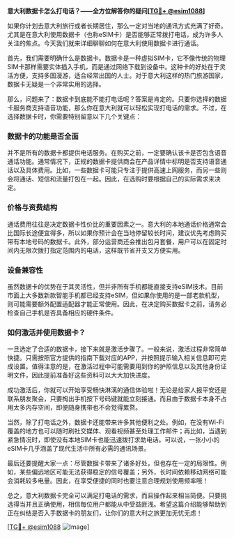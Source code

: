 **意大利数据卡怎么打电话？——全方位解答你的疑问[[TG💪+ @esim1088](https://t.me/s/esim1088)]**

如果你计划去意大利旅行或者长期居住，那么一定对当地的通讯方式充满了好奇。尤其是在意大利使用数据卡（也称eSIM卡）是否能够正常拨打电话，成为许多人关注的焦点。今天我们就来详细聊聊如何在意大利使用数据卡进行通话。

首先，我们需要明确什么是数据卡。数据卡是一种虚拟SIM卡，它不像传统的物理SIM卡那样需要实体插入手机，而是通过网络下载到设备中。这种卡的好处在于灵活方便，支持多国漫游，适合经常出国的人士。对于意大利这样的热门旅游国家，数据卡无疑是一个非常实用的选择。

那么，问题来了：数据卡到底能不能打电话呢？答案是肯定的。只要你选择的数据卡服务商支持语音功能，那么你在意大利就可以轻松实现打电话的需求。不过，在选择数据卡时，你需要特别留意以下几个关键点：

### 数据卡的功能是否全面

并不是所有的数据卡都提供电话服务。在购买之前，一定要确认该卡是否包含语音通话功能。通常情况下，正规的数据卡提供商会在产品详情中标明是否支持语音通话以及具体费用。比如，一些数据卡可能只专注于提供高速上网服务，而另一些则会将通话、短信和流量打包在一起。因此，在选购时要根据自己的实际需求来决定。

### 价格与资费结构

通话费用往往是决定数据卡性价比的重要因素之一。意大利的本地通话价格通常会比国际长途便宜得多，所以如果你预计会在当地停留较长时间，建议优先考虑购买带有本地号码的数据卡。此外，部分运营商还会推出包月套餐，用户可以在固定时间内无限次拨打指定范围内的电话，这样既节省开支又方便实用。

### 设备兼容性

虽然数据卡的优势在于其灵活性，但并非所有手机都能直接支持eSIM技术。目前市面上大多数新款智能手机都已经支持eSIM，但如果你使用的是一部老款机型，则可能需要额外配置适配器才能正常使用。因此，在决定购买数据卡之前，请务必检查自己手机是否具备相应的硬件条件。

### 如何激活并使用数据卡？

一旦选定了合适的数据卡，接下来就是激活步骤了。一般来说，激活过程非常简单快捷。只需按照官方提供的指南下载对应的APP，并按照提示输入相关信息即可完成设置。值得注意的是，在激活过程中可能需要用到你的护照信息以及其他身份证明文件，因此提前准备好这些资料可以大大加快进度。

成功激活后，你就可以开始享受畅快淋漓的通信体验啦！无论是给家人报平安还是联系朋友聚会，只要掏出手机按下号码键就能立刻接通。而且由于数据卡本身不占用太多内存空间，即便随身携带也不会觉得累赘。

当然，除了打电话之外，数据卡还能带来许多其他便利之处。例如，在没有Wi-Fi覆盖的地方也可以随时刷社交媒体、观看视频甚至处理工作邮件；再比如，当遇到紧急情况时，即使没有本地SIM卡也能迅速拨打求助电话。可以说，一张小小的eSIM卡几乎涵盖了现代生活中所有必需的通讯场景。

最后还要提醒大家一点：尽管数据卡带来了诸多好处，但也存在一定的局限性。例如，某些偏远地区可能无法获得稳定的信号覆盖；另外，长时间依赖移动网络可能会消耗较多电量。因此，在享受便捷的同时也要注意合理规划使用频率哦！

总之，意大利数据卡完全可以满足打电话的需求，而且操作起来相当简便。只要挑选得当并且正确使用，相信每位用户都能从中受益匪浅。希望这篇介绍能够帮助到正在纠结是否入手数据卡的朋友们，让你们的意大利之旅更加无忧无虑！

[[TG💪+ @esim1088](https://t.me/s/esim1088) ![Image](https://i.postimg.cc/4NQfJmqS/Snipaste-2025-05-13-00-14-12.png)]